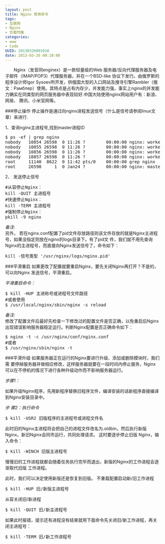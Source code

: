 ```yaml
--- 
layout: post
title: Nginx 常用命令
tags: 
- 互联网
- Nginx
- 负载均衡
categories:
- www
- Code
UUID: 20130326001010
date: 2013-03-26 00:10:00
---
```


　　Nginx（发音同enginex）是一款轻量级的Web 服务器/反向代理服务器及电子邮件（IMAP/POP3）代理服务器，并在一个BSD-like 协议下发行。由俄罗斯的程序设计师Igor Sysoev所开发，供俄国大型的入口网站及搜寻引擎Rambler（俄文：Рамблер）使用。其特点是占有内存少，并发能力强，事实上nginx的并发能力确实在同类型的网页服务器中表现较好.中国大陆使用nginx网站用户有：新浪、网易、 腾讯、小米官网等。

###停止操作
停止操作是通过向nginx进程发送信号（什么是信号请参阅linux文 章）来进行.

1、查询nginx主进程号,找到master进程ID
<pre id="bash">
$ ps -ef | grep nginx
nobody   10854 26598  0 11:26 ?        00:00:00 nginx: worker process        
nobody   10855 26598  0 11:26 ?        00:00:00 nginx: worker process        
nobody   10856 26598  0 11:26 ?        00:00:00 nginx: worker process        
nobody   10857 26598  0 11:26 ?        00:00:00 nginx: worker process        
root     11140  8622  0 11:42 pts/0    00:00:00 grep nginx
root     26598     1  0 Jan24 ?        00:00:00 nginx: master process sbin/nginx -c conf/nginx.conf
</pre>
2、 发送停止信号
<pre id="bash">
#从容停止Nginx：
kill -QUIT 主进程号
#快速停止Nginx：
kill -TERM 主进程号
#强制停止Nginx：
pkill -9 nginx
</pre>

*备注:*<br>
另外， 若在nginx.conf配置了pid文件存放路径则该文件存放的就是Nginx主进程号，如果没指定则放在nginx的logs目录下。有了pid文 件，我们就不用先查询Nginx的主进程号，而直接向Nginx发送信号了，命令如下：
<pre id="bash">
kill -信号类型 '/usr/nginx/logs/nginx.pid'
</pre>

###平滑重启
如果更改了配置就要重启Nginx，要先关闭Nginx再打开？不是的，可以向Nginx 发送信号，平滑重启。

*平滑重启命令：*
<pre id="bash">
$ kill -HUP 主进称号或进程号文件路径
#或者使用
$ /usr/local/nginx/sbin/nginx -s reload
</pre>

*备注:*<br>
修改了配置文件后最好先检查一下修改过的配置文件是否正确，以免重启后Nginx出现错误影响服务器稳定运行。判断Nginx配置是否正确命令如下：
<pre id="bash">
$ nginx -t -c /usr/nginx/conf/nginx.conf
#或者
$ /usr/nginx/sbin/nginx -t
</pre>

###平滑升级
如果服务器正在运行的Nginx要进行升级、添加或删除模块时，我们需 要停掉服务器并做相应修改，这样服务器就要在一段时间内停止服务，Nginx可以在不停机的情况下进行各种升级动作而不影响服务器运行。

*步骤1：*

如果升级Nginx程序，先用新程序替换旧程序文件，编译安装的话新程序直接编译到Nginx安装目录中。

*步 骤2：执行命令*
<pre id="bash">
$ kill -USR2 旧版程序的主进程号或进程文件名
</pre>
此时旧的Nginx主进程将会把自己的进程文件改名为.oldbin，然后执行新版 Nginx。新旧Nginx会同市运行，共同处理请求。
这时要逐步停止旧版 Nginx，输入命令：
<pre id="bash">
$ kill -WINCH 旧版主进程号
</pre>
慢慢旧的工作进程就都会随着任务执行完毕而退出，新版的Nginx的工作进程会逐渐取代旧版 工作进程。

此时，我们可以决定使用新版还是恢复到旧版。
不重载配置启动新/旧工作进程
<pre id="bash">
$ kill -HUP 旧/新版主进程号
</pre>
从容关闭旧/新进程
<pre id="bash">
$ kill -QUIT 旧/新主进程号
</pre>
如果此时报错，提示还有进程没有结束就用下面命令先关闭旧/新工作进程，再关闭主进程号：
<pre id="bash">
$ kill -TERM 旧/新工作进程号
</pre>
